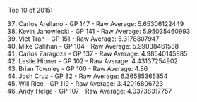 Top 10 of 2015:

37. Carlos Arellano - GP 147 - Raw Average: 5.65306122449
37. Kevin Janowiecki - GP 141 - Raw Average: 5.95035460993
40. Viet Tran - GP 151 - Raw Average: 5.3178807947
43. Mike Callihan - GP 104 - Raw Average: 5.99038461538
56. Carlos Zaragoza - GP 137 - Raw Average: 4.98540145985
61. Leslie Hibner - GP 102 - Raw Average: 4.43137254902
63. Brian Townley - GP 100 - Raw Average: 4.86
63. Josh Cruz - GP 82 - Raw Average: 6.36585365854
75. Will Rice - GP 119 - Raw Average: 3.42016806723
75. Andy Helge - GP 107 - Raw Average: 4.03738317757